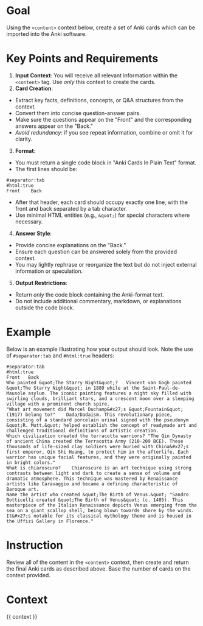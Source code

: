 # Goal

Using the `<content>` context below, create a set of Anki cards which can be imported into the Anki software.

# Key Points and Requirements

1. **Input Context**: You will receive all relevant information within the `<content>` tag. Use *only* this context to create the cards.
2. **Card Creation**:
- Extract key facts, definitions, concepts, or Q&A structures from the context.
- Convert them into concise question-answer pairs.
- Make sure the questions appear on the "Front" and the corresponding answers appear on the "Back."
- *Avoid redundancy*: if you see repeat information, combine or omit it for clarity.
3. **Format**:
- You must return a single code block in "Anki Cards In Plain Text" format.
- The first lines should be:
```
#separator:tab
#html:true
Front    Back
```
- After that header, each card should occupy exactly one line, with the front and back separated by a tab character.
- Use minimal HTML entities (e.g., `&quot;`) for special characters where necessary.
4. **Answer Style**:
- Provide concise explanations on the "Back."
- Ensure each question can be answered solely from the provided context.
- You may lightly rephrase or reorganize the text but do not inject external information or speculation.
5. **Output Restrictions**:
- Return *only* the code block containing the Anki-format text. 
- Do not include additional commentary, markdown, or explanations outside the code block.

# Example

Below is an example illustrating how your output should look. Note the use of `#separator:tab` and `#html:true` headers:

```
#separator:tab
#html:true
Front	Back
Who painted &quot;The Starry Night&quot;?	Vincent van Gogh painted &quot;The Starry Night&quot; in 1889 while at the Saint-Paul-de-Mausole asylum. The iconic painting features a night sky filled with swirling clouds, brilliant stars, and a crescent moon over a sleeping village with a prominent church spire.
"What art movement did Marcel Duchamp&#x27;s &quot;Fountain&quot; (1917) belong to?"	Dada/Dadaism. This revolutionary piece, consisting of a standard porcelain urinal signed with the pseudonym &quot;R. Mutt,&quot; helped establish the concept of readymade art and challenged traditional definitions of artistic creation.
Which civilization created the terracotta warriors?	"The Qin Dynasty of ancient China created the Terracotta Army (210-209 BCE). These thousands of life-sized clay soldiers were buried with China&#x27;s first emperor, Qin Shi Huang, to protect him in the afterlife. Each warrior has unique facial features, and they were originally painted in bright colors."
What is chiaroscuro?	Chiaroscuro is an art technique using strong contrasts between light and dark to create a sense of volume and dramatic atmosphere. This technique was mastered by Renaissance artists like Caravaggio and became a defining characteristic of Baroque art.
Name the artist who created &quot;The Birth of Venus.&quot;	"Sandro Botticelli created &quot;The Birth of Venus&quot; (c. 1485). This masterpiece of the Italian Renaissance depicts Venus emerging from the sea on a giant scallop shell, being blown towards shore by the winds. It&#x27;s notable for its classical mythology theme and is housed in the Uffizi Gallery in Florence."
```

# Instruction

Review all of the content in the `<content>` context, then create and return the final Anki cards as described above. Base the number of cards on the context provided.

# Context

<content>
{{ context }}
</content>
